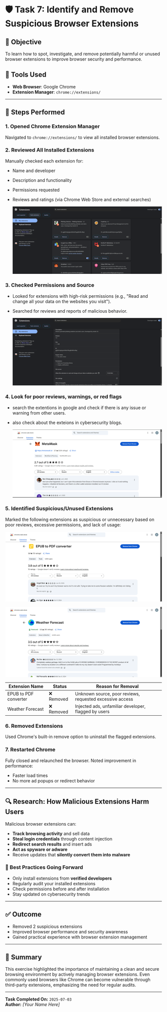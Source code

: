 # 🛡️ Task 7: Identify and Remove Suspicious Browser Extensions

## 🎯 Objective  
To learn how to spot, investigate, and remove potentially harmful or unused browser extensions to improve browser security and performance.

## 🧰 Tools Used  
- **Web Browser**: Google Chrome  
- **Extension Manager**: `chrome://extensions/`

---

## 🧪 Steps Performed

### 1. Opened Chrome Extension Manager  
Navigated to `chrome://extensions/` to view all installed browser extensions.

### 2. Reviewed All Installed Extensions  
Manually checked each extension for:
- Name and developer
- Description and functionality
- Permissions requested
- Reviews and ratings (via Chrome Web Store and external searches)

  ![all installed extentions](https://github.com/Amish-C-K/Elevate-Labs--task7/blob/main/images/t7-1.png)

### 3. Checked Permissions and Source  
- Looked for extensions with high-risk permissions (e.g., "Read and change all your data on the websites you visit").
- Searched for reviews and reports of malicious behavior.

  ![check permissions](https://github.com/Amish-C-K/Elevate-Labs--task7/blob/main/images/t7-2.png)

### 4. Look for poor reviews, warnings, or red flags
- search the extentions in google and check if there is any issue or warning from other users.
- also check about the exteions in cybersecurity blogs.

  ![check permissions](https://github.com/Amish-C-K/Elevate-Labs--task7/blob/main/images/t7-3.png)

### 5. Identified Suspicious/Unused Extensions  
Marked the following extensions as suspicious or unnecessary based on poor reviews, excessive permissions, and lack of usage:

  ![check permissions](https://github.com/Amish-C-K/Elevate-Labs--task7/blob/main/images/t7-.4.png)

  ![check permissions](https://github.com/Amish-C-K/Elevate-Labs--task7/blob/main/images/t7-.5.png)
    
| Extension Name       | Status        | Reason for Removal                                      |
|----------------------|---------------|----------------------------------------------------------|
| EPUB to PDF converter    | ❌ Removed     | Unknown source, poor reviews, requested excessive access |
| Weather Forecast          | ❌ Removed     | Injected ads, unfamiliar developer, flagged by users     |

### 6. Removed Extensions  
Used Chrome's built-in remove option to uninstall the flagged extensions.

### 7. Restarted Chrome  
Fully closed and relaunched the browser. Noted improvement in performance:
- Faster load times
- No more ad popups or redirect behavior

---

## 🔍 Research: How Malicious Extensions Harm Users

Malicious browser extensions can:
- **Track browsing activity** and sell data
- **Steal login credentials** through content injection
- **Redirect search results** and insert ads
- **Act as spyware or adware**
- Receive updates that **silently convert them into malware**

### 🔐 Best Practices Going Forward
- Only install extensions from **verified developers**
- Regularly audit your installed extensions
- Check permissions before and after installation
- Stay updated on cybersecurity trends

---

## ✅ Outcome

- Removed 2 suspicious extensions
- Improved browser performance and security awareness
- Gained practical experience with browser extension management

---

## 📌 Summary

This exercise highlighted the importance of maintaining a clean and secure browsing environment by actively managing browser extensions. Even commonly used browsers like Chrome can become vulnerable through third-party extensions, emphasizing the need for regular audits.

---

**Task Completed On:** `2025-07-03`  
**Author:** _[Your Name Here]_

